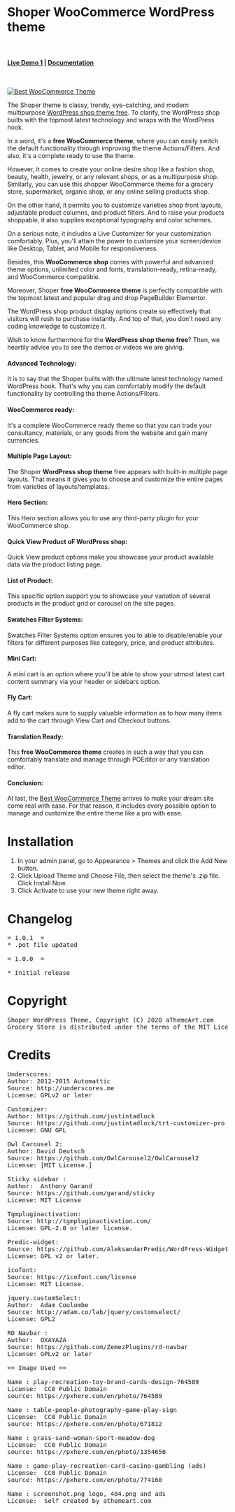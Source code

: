 Shoper WooCommerce WordPress theme
========================================

<br/>
<h4><a href="https://athemeart.com/demo/shoper/" target="_blank">Live Demo 1</a>  |   
<a href="https://athemeart.com/docs/shoper/theme-installation/" target="_blank">Documentation</a> </h4>
<br/>

<a href="https://athemeart.com/downloads/shopper-best-woocommerce-theme/" target="_blank"><img src="https://athemeart.com/wp-content/uploads/edd/2020/11/screenshot-2.png" alt="Best WooCommerce Theme"></a>

<p>The Shoper theme is classy, trendy, eye-catching, and modern  multipurpose <a href="https://athemeart.com/downloads/shoper-wordpress-shop-theme-free/" target="_blank">WordPress shop theme free</a>. To clarify, the WordPress shop builts with the topmost latest  technology and wraps with the WordPress hook.</p>
<p>In a word, it's a <strong>free  WooCommerce theme</strong>, where you can easily switch the default functionality  through improving the theme Actions/Filters. And also, it's a complete ready to  use the theme.</p>
<p>However, it comes to create your online desire shop like a fashion  shop, beauty, health, jewelry, or any relevant shops, or as a multipurpose  shop. Similarly, you can use this shopper WooCommerce theme for a grocery store, supermarket, organic shop, or any  online selling products shop.</p>
<p>On the other hand, it permits you to customize varieties shop  front layouts, adjustable product columns, and product filters. And to raise  your products shoppable, it also supplies exceptional typography and color  schemes.</p>
<p>On a serious note, it includes a Live Customizer for your customization  comfortably. Plus, you'll attain the power to customize your screen/device like  Desktop, Tablet, and Mobile for responsiveness.</p>
<p>Besides, this <strong>WooCommerce  shop</strong> comes with powerful and advanced theme options, unlimited color and  fonts, translation-ready, retina-ready, and WooCommerce compatible.</p>
<p>Moreover, Shoper <strong>free  WooCommerce theme</strong> is perfectly compatible with the topmost latest and  popular drag and drop PageBuilder Elementor.</p>
<p>The WordPress shop product display options create so effectively  that visitors will rush to purchase instantly. And top of that, you don't need  any coding knowledge to customize it.</p>
<p>Wish to know furthermore for the <strong>WordPress shop theme free</strong>? Then, we heartily advise you to see the  demos or videos we are giving.</p>
<h4><strong>Advanced  Technology:</strong></h4>

<p>It is to say that the Shoper builts with the ultimate latest  technology named WordPress hook. That's why you can  comfortably modify the default functionality by controlling the theme Actions/Filters.</p>
<h4><strong>WooCommerce  ready:</strong></h4>

<p>It's a complete WooCommerce ready theme so that you can trade  your consultancy, materials, or any goods from the website and gain many  currencies.</p>
<h4><strong>Multiple  Page Layout:</strong></h4>

<p>The Shoper <strong>WordPress shop  theme</strong> free appears with built-in multiple page layouts. That means it gives  you to choose and customize the entire pages from varieties of  layouts/templates.</p>
<h4><strong>Hero  Section:</strong></h4>

<p>This Hero section allows you to use any third-party plugin for  your WooCommerce shop.</p>
<h4><strong>Quick  View Product oF WordPress shop:</strong></h4>

<p>Quick View product options make you showcase your product  available data via the product listing page.</p>
<h4><strong>List  of Product:</strong></h4>

<p>This specific option support you to showcase your variation of  several products in the product grid or carousel on the site pages.</p>
<h4><strong>Swatches  Filter Systems:</strong></h4>

<p>Swatches Filter Systems option ensures you to able to  disable/enable your filters for different purposes like category, price, and  product attributes.</p>
<h4><strong>Mini  Cart:</strong></h4>

<p>A mini cart is an option where you'll be able to show your  utmost latest cart content summary via your header or sidebars option.</p>
<h4><strong>Fly  Cart:</strong></h4>

<p>A fly cart makes sure to supply valuable information as to how  many items add to the cart through View Cart and Checkout buttons.</p>
<h4><strong>Translation  Ready:</strong></h4>

<p>This <strong>free WooCommerce  theme</strong> creates in such a way that you can comfortably translate and manage  through POEditor or any translation editor.</p>
<h4><strong>Conclusion:</strong></h4>

<p>At last, the <a href="https://athemeart.com/downloads/shopper-best-woocommerce-theme/" target="_blank">Best WooCommerce Theme</a> arrives to make your dream site come real with ease. For  that reason, it includes every possible option to manage and customize the  entire theme like a pro with ease.</p>



Installation 
========================================
1. In your admin panel, go to Appearance > Themes and click the Add New button.
2. Click Upload Theme and Choose File, then select the theme's .zip file. Click Install Now.
3. Click Activate to use your new theme right away.



Changelog
========================================
<pre>
= 1.0.1  =
* .pot file updated

= 1.0.0  =

* Initial release
</pre>


Copyright
========================================
<pre>
Shoper WordPress Theme, Copyright (C) 2020 aThemeArt.com
Grocery Store is distributed under the terms of the MIT License 
</pre>



Credits 
========================================


<pre>
Underscores:
Author: 2012-2015 Automattic
Source: http://underscores.me
License: GPLv2 or later

Customizer:
Author: https://github.com/justintadlock
Source: https://github.com/justintadlock/trt-customizer-pro
License: GNU GPL

Owl Carousel 2:
Author: David Deutsch
Source: https://github.com/OwlCarousel2/OwlCarousel2
License: [MIT License.]

Sticky sidebar :
Author:  Anthony Garand    
Source: https://github.com/garand/sticky
License: MIT License

Tgmpluginactivation:
Source: http://tgmpluginactivation.com/
License: GPL-2.0 or later license.

Predic-widget:
Source: https://github.com/AleksandarPredic/WordPress-Widget-Builder/blob/master/README.md
License: GPL v2 or later.

icofont:
Source: https://icofont.com/license
License: MIT License.

jquery.customSelect:
Author:  Adam Coulombe    
Source: http://adam.co/lab/jquery/customselect/
License: GPL2

RD Navbar :
Author:  OXAYAZA    
Source: https://github.com/ZemezPlugins/rd-navbar
License: GPLv2 or later

== Image Used ==

Name : play-recreation-toy-brand-cards-design-764589
License:  CC0 Public Domain 
source: https://pxhere.com/en/photo/764589

Name : table-people-photography-game-play-sign
License:  CC0 Public Domain 
source: https://pxhere.com/en/photo/671812

Name : grass-sand-woman-sport-meadow-dog
License:  CC0 Public Domain 
source: https://pxhere.com/en/photo/1354650

Name : game-play-recreation-card-casino-gambling (ads)
License:  CC0 Public Domain 
source: https://pxhere.com/en/photo/774160

Name : screenshot.png logo, 404.png and ads
License:  Self created by athemeart.com 


</pre>